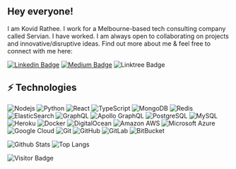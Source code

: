 
## Hey everyone!

I am Kovid Rathee. I work for a Melbourne-based tech consulting company called Servian. I have worked. I am always open to collaborating on projects and innovative/disruptive ideas. Find out more about me & feel free to connect with me here:

[![Linkedin Badge](https://img.shields.io/badge/LinkedIn-blue?style=flat_square&logo=Linkedin&logoColor=white&link=https://www.linkedin.com/in/kovidrathee/)](https://www.linkedin.com/in/anirudhemmadi/) [![Medium Badge](https://img.shields.io/badge/-Medium-03a57a?style=flat-square&labelColor=000000&logo=Medium&link=https://kovidrathee.medium.com/)](https://kovidrathee.medium.com)      ![Linktree Badge](https://img.shields.io/badge/-Linktree-03a57a?style=flat-square&labelColor=000000&logo=Linktree&link=https://linktr.ee/kovid)

## ⚡ Technologies

![Nodejs](https://img.shields.io/badge/-Nodejs-black?style=flat-square&logo=Node.js) ![Python](https://img.shields.io/badge/-Python-black?style=flat-square&logo=Python) ![React](https://img.shields.io/badge/-React-black?style=flat-square&logo=react) ![TypeScript](https://img.shields.io/badge/-TypeScript-black?style=flat-square&logo=typescript) ![MongoDB](https://img.shields.io/badge/-MongoDB-black?style=flat-square&logo=mongodb) ![Redis](https://img.shields.io/badge/-Redis-black?style=flat-square&logo=Redis) ![ElasticSearch](https://img.shields.io/badge/-ElasticSearch-black?style=flat-square&logo=elasticsearch) ![GraphQL](https://img.shields.io/badge/-GraphQL-black?style=flat-square&logo=graphql) ![Apollo GraphQL](https://img.shields.io/badge/-Apollo%20GraphQL-black?style=flat-square&logo=apollo-graphql) ![PostgreSQL](https://img.shields.io/badge/-PostgreSQL-black?style=flat-square&logo=postgresql) ![MySQL](https://img.shields.io/badge/-MySQL-black?style=flat-square&logo=mysql) ![Heroku](https://img.shields.io/badge/-Heroku-430098?style=flat-square&logo=heroku) ![Docker](https://img.shields.io/badge/-Docker-black?style=flat-square&logo=docker) ![DigitalOcean](https://img.shields.io/badge/-Digital%20Ocean-white?style=flat-square&logo=digitalocean) ![Amazon AWS](https://img.shields.io/badge/Amazon%20AWS-232F3E?style=flat-square&logo=amazon-aws) ![Microsoft Azure](https://img.shields.io/badge/Microsoft%20Azure-232F7E?style=flat-square&logo=microsoft-azure) ![Google Cloud](https://img.shields.io/badge/Google%20Cloud-black?style=flat-square&logo=google-cloud) ![Git](https://img.shields.io/badge/-Git-black?style=flat-square&logo=git) ![GitHub](https://img.shields.io/badge/-GitHub-181717?style=flat-square&logo=github) ![GitLab](https://img.shields.io/badge/-GitLab-white?style=flat-square&logo=gitlab) ![BitBucket](https://img.shields.io/badge/-BitBucket-darkblue?style=flat-square&logo=bitbucket)

![Github Stats](https://github-readme-stats.vercel.app/api?username=kovid-r&count_private=true&show_icons=true&include_all_commits=true)
![Top Langs](https://github-readme-stats.vercel.app/api/top-langs/?username=kovid-r&hide=TeX&layout=compact)

![Visitor Badge](https://visitor-badge.laobi.icu/badge?page_id=kovid-r.kovid-r)

